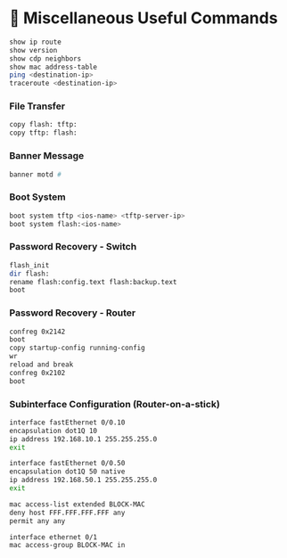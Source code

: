 # 🧰 Miscellaneous Useful Commands

```bash
show ip route
show version
show cdp neighbors
show mac address-table
ping <destination-ip>
traceroute <destination-ip>
````

### File Transfer

```bash
copy flash: tftp:
copy tftp: flash:
```

### Banner Message

```bash
banner motd #
```

### Boot System

```bash
boot system tftp <ios-name> <tftp-server-ip>
boot system flash:<ios-name>
```

### Password Recovery - Switch

```bash
flash_init
dir flash:
rename flash:config.text flash:backup.text
boot
```

### Password Recovery - Router

```bash
confreg 0x2142
boot
copy startup-config running-config
wr
reload and break
confreg 0x2102
boot
```

### Subinterface Configuration (Router-on-a-stick)

```bash
interface fastEthernet 0/0.10
encapsulation dot1Q 10
ip address 192.168.10.1 255.255.255.0
exit
```

```bash
interface fastEthernet 0/0.50
encapsulation dot1Q 50 native
ip address 192.168.50.1 255.255.255.0
exit
```




```bash
mac access-list extended BLOCK-MAC
deny host FFF.FFF.FFF.FFF any
permit any any

interface ethernet 0/1
mac access-group BLOCK-MAC in
```
